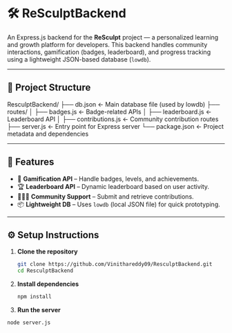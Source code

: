 # 🛠️ ReSculptBackend

An Express.js backend for the **ReSculpt** project — a personalized learning and growth platform for developers. This backend handles community interactions, gamification (badges, leaderboard), and progress tracking using a lightweight JSON-based database (`lowdb`).

---

## 📁 Project Structure

ResculptBackend/
├── db.json <- Main database file (used by lowdb)
├── routes/
│ ├── badges.js <- Badge-related APIs
│ ├── leaderboard.js <- Leaderboard API
│ ├── contributions.js <- Community contribution routes
├── server.js <- Entry point for Express server
└── package.json <- Project metadata and dependencies


---

## 🚀 Features

- 🌟 **Gamification API** – Handle badges, levels, and achievements.
- 🏆 **Leaderboard API** – Dynamic leaderboard based on user activity.
- 🧑‍🤝‍🧑 **Community Support** – Submit and retrieve contributions.
- 📦 **Lightweight DB** – Uses `lowdb` (local JSON file) for quick prototyping.

---

## ⚙️ Setup Instructions

1. **Clone the repository**
   ```bash
   git clone https://github.com/Vinithareddy09/ResculptBackend.git
   cd ResculptBackend
   ```
2. **Install dependencies**
   ```bash
   npm install
   ```
3. **Run the server**
  ```bash
  node server.js
